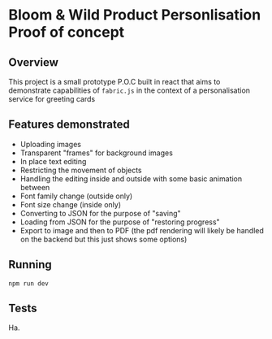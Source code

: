 # Bloom & Wild Product Personlisation Proof of concept

## Overview

This project is a small prototype P.O.C built in react that aims to demonstrate capabilities of `fabric.js` in the context of a personalisation service for greeting cards

## Features demonstrated

- Uploading images
- Transparent "frames" for background images
- In place text editing
- Restricting the movement of objects
- Handling the editing inside and outside with some basic animation between
- Font family change (outside only)
- Font size change (inside only)
- Converting to JSON for the purpose of "saving"
- Loading from JSON for the purpose of "restoring progress"
- Export to image and then to PDF (the pdf rendering will likely be handled on the backend but this just shows some options)

## Running

`npm run dev`

## Tests

Ha.
